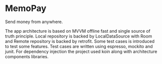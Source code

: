 # MemoPay
Send money from anywhere.

The app architecture is based on MVVM offline fast and single source of truth principle. Local repository is backed by LocalDataSource with Room and Remote repository is backed by retrofit. Some test cases is introduced to test some features. Test cases are written using espresso, mockito and junit. For dependency injection the project used koin along with architecture components libraries.
